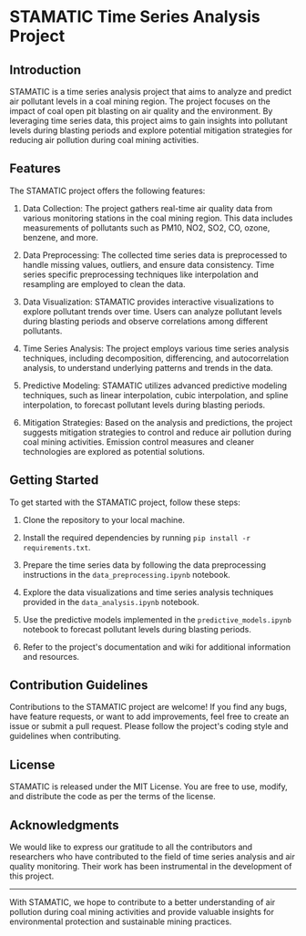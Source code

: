 # STAMATIC Time Series Analysis Project

## Introduction

STAMATIC is a time series analysis project that aims to analyze and predict air pollutant levels in a coal mining region. The project focuses on the impact of coal open pit blasting on air quality and the environment. By leveraging time series data, this project aims to gain insights into pollutant levels during blasting periods and explore potential mitigation strategies for reducing air pollution during coal mining activities.

## Features

The STAMATIC project offers the following features:

1. Data Collection: The project gathers real-time air quality data from various monitoring stations in the coal mining region. This data includes measurements of pollutants such as PM10, NO2, SO2, CO, ozone, benzene, and more.

2. Data Preprocessing: The collected time series data is preprocessed to handle missing values, outliers, and ensure data consistency. Time series specific preprocessing techniques like interpolation and resampling are employed to clean the data.

3. Data Visualization: STAMATIC provides interactive visualizations to explore pollutant trends over time. Users can analyze pollutant levels during blasting periods and observe correlations among different pollutants.

4. Time Series Analysis: The project employs various time series analysis techniques, including decomposition, differencing, and autocorrelation analysis, to understand underlying patterns and trends in the data.

5. Predictive Modeling: STAMATIC utilizes advanced predictive modeling techniques, such as linear interpolation, cubic interpolation, and spline interpolation, to forecast pollutant levels during blasting periods.

6. Mitigation Strategies: Based on the analysis and predictions, the project suggests mitigation strategies to control and reduce air pollution during coal mining activities. Emission control measures and cleaner technologies are explored as potential solutions.

## Getting Started

To get started with the STAMATIC project, follow these steps:

1. Clone the repository to your local machine.

2. Install the required dependencies by running `pip install -r requirements.txt`.

3. Prepare the time series data by following the data preprocessing instructions in the `data_preprocessing.ipynb` notebook.

4. Explore the data visualizations and time series analysis techniques provided in the `data_analysis.ipynb` notebook.

5. Use the predictive models implemented in the `predictive_models.ipynb` notebook to forecast pollutant levels during blasting periods.

6. Refer to the project's documentation and wiki for additional information and resources.

## Contribution Guidelines

Contributions to the STAMATIC project are welcome! If you find any bugs, have feature requests, or want to add improvements, feel free to create an issue or submit a pull request. Please follow the project's coding style and guidelines when contributing.

## License

STAMATIC is released under the MIT License. You are free to use, modify, and distribute the code as per the terms of the license.

## Acknowledgments

We would like to express our gratitude to all the contributors and researchers who have contributed to the field of time series analysis and air quality monitoring. Their work has been instrumental in the development of this project.

---

With STAMATIC, we hope to contribute to a better understanding of air pollution during coal mining activities and provide valuable insights for environmental protection and sustainable mining practices.
